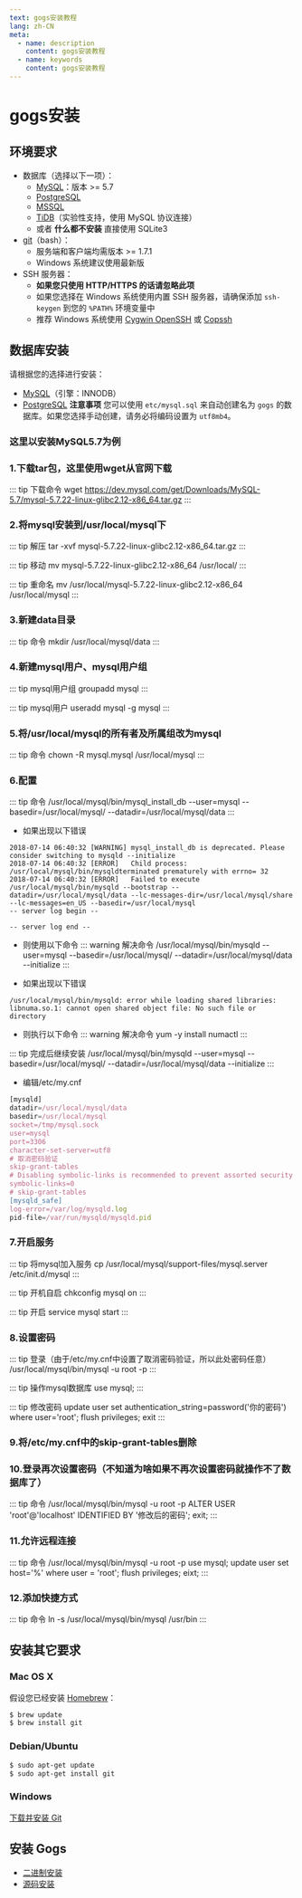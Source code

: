 ```yaml
---
text: gogs安装教程
lang: zh-CN
meta:
  - name: description
    content: gogs安装教程
  - name: keywords
    content: gogs安装教程
---
```

# gogs安装

## 环境要求


- 数据库（选择以下一项）：
    - [MySQL](http://dev.mysql.com)：版本 >= 5.7
    - [PostgreSQL](http://www.postgresql.org/)
    - [MSSQL](https://en.wikipedia.org/wiki/Microsoft_SQL_Server)
    - [TiDB](https://github.com/pingcap/tidb)（实验性支持，使用 MySQL 协议连接）
    - 或者 **什么都不安装** 直接使用 SQLite3
- [git](http://git-scm.com/)（bash）：
    - 服务端和客户端均需版本 >= 1.7.1
    - Windows 系统建议使用最新版
- SSH 服务器：
    - **如果您只使用 HTTP/HTTPS 的话请忽略此项**
    - 如果您选择在 Windows 系统使用内置 SSH 服务器，请确保添加 `ssh-keygen` 到您的 `%PATH%` 环境变量中
    - 推荐 Windows 系统使用 [Cygwin OpenSSH](http://docs.oracle.com/cd/E24628_01/install.121/e22624/preinstall_req_cygwin_ssh.htm) 或 [Copssh](https://www.itefix.net/copssh)


## 数据库安装
请根据您的选择进行安装：
- [MySQL](http://dev.mysql.com/downloads/mysql/)（引擎：INNODB）
- [PostgreSQL](http://www.postgresql.org/download/)
**注意事项** 您可以使用 `etc/mysql.sql` 来自动创建名为 `gogs` 的数据库。如果您选择手动创建，请务必将编码设置为 `utf8mb4`。

###  这里以安装MySQL5.7为例

### 1.下载tar包，这里使用wget从官网下载
::: tip 下载命令
wget https://dev.mysql.com/get/Downloads/MySQL-5.7/mysql-5.7.22-linux-glibc2.12-x86_64.tar.gz
:::

### 2.将mysql安装到/usr/local/mysql下
::: tip 解压
tar -xvf mysql-5.7.22-linux-glibc2.12-x86_64.tar.gz
:::

::: tip 移动
mv mysql-5.7.22-linux-glibc2.12-x86_64 /usr/local/
:::

::: tip 重命名
mv /usr/local/mysql-5.7.22-linux-glibc2.12-x86_64 /usr/local/mysql
:::

### 3.新建data目录
::: tip 命令
mkdir /usr/local/mysql/data
:::

### 4.新建mysql用户、mysql用户组
::: tip mysql用户组
groupadd mysql
:::

::: tip mysql用户
useradd mysql -g mysql
:::

### 5.将/usr/local/mysql的所有者及所属组改为mysql
::: tip 命令
chown -R mysql.mysql /usr/local/mysql
:::

### 6.配置
::: tip 命令
/usr/local/mysql/bin/mysql_install_db --user=mysql --basedir=/usr/local/mysql/ --datadir=/usr/local/mysql/data
:::

- 如果出现以下错误
``` text
2018-07-14 06:40:32 [WARNING] mysql_install_db is deprecated. Please consider switching to mysqld --initialize
2018-07-14 06:40:32 [ERROR]   Child process: /usr/local/mysql/bin/mysqldterminated prematurely with errno= 32
2018-07-14 06:40:32 [ERROR]   Failed to execute /usr/local/mysql/bin/mysqld --bootstrap --datadir=/usr/local/mysql/data --lc-messages-dir=/usr/local/mysql/share --lc-messages=en_US --basedir=/usr/local/mysql
-- server log begin --

-- server log end --
```

- 则使用以下命令
::: warning 解决命令
/usr/local/mysql/bin/mysqld --user=mysql --basedir=/usr/local/mysql/ --datadir=/usr/local/mysql/data --initialize
:::

- 如果出现以下错误
``` text
/usr/local/mysql/bin/mysqld: error while loading shared libraries: libnuma.so.1: cannot open shared object file: No such file or directory
```

- 则执行以下命令
::: warning 解决命令
yum -y install numactl
:::

::: tip 完成后继续安装
/usr/local/mysql/bin/mysqld --user=mysql --basedir=/usr/local/mysql/ --datadir=/usr/local/mysql/data --initialize
:::

- 编辑/etc/my.cnf
``` js
[mysqld]
datadir=/usr/local/mysql/data
basedir=/usr/local/mysql
socket=/tmp/mysql.sock
user=mysql
port=3306
character-set-server=utf8
# 取消密码验证
skip-grant-tables
# Disabling symbolic-links is recommended to prevent assorted security risks
symbolic-links=0
# skip-grant-tables
[mysqld_safe]
log-error=/var/log/mysqld.log
pid-file=/var/run/mysqld/mysqld.pid
```
### 7.开启服务
::: tip 将mysql加入服务
cp /usr/local/mysql/support-files/mysql.server /etc/init.d/mysql
:::

::: tip 开机自启
chkconfig mysql on
:::

::: tip 开启
service mysql start
:::

### 8.设置密码
::: tip 登录（由于/etc/my.cnf中设置了取消密码验证，所以此处密码任意）
/usr/local/mysql/bin/mysql -u root -p
:::

::: tip 操作mysql数据库
use mysql;
::: 

::: tip 修改密码
update user set authentication_string=password('你的密码') where user='root';
flush privileges;
exit
::: 


### 9.将/etc/my.cnf中的skip-grant-tables删除

### 10.登录再次设置密码（不知道为啥如果不再次设置密码就操作不了数据库了）
::: tip 命令
/usr/local/mysql/bin/mysql -u root -p
ALTER USER 'root'@'localhost' IDENTIFIED BY '修改后的密码';
exit;
::: 

### 11.允许远程连接
::: tip 命令
/usr/local/mysql/bin/mysql -u root -p
use mysql;
update user set host='%' where user = 'root';
flush privileges;
eixt;
:::

### 12.添加快捷方式
::: tip 命令
ln -s /usr/local/mysql/bin/mysql /usr/bin
:::


## 安装其它要求

### Mac OS X

假设您已经安装 [Homebrew](http://brew.sh/)：

```sh
$ brew update
$ brew install git
```

### Debian/Ubuntu

```sh
$ sudo apt-get update
$ sudo apt-get install git
```

### Windows

[下载并安装 Git](http://git-scm.com/downloads)

## 安装 Gogs

- [二进制安装](http://gogs.io/docs/installation/install_from_binary.html)
- [源码安装](http://gogs.io/docs/installation/install_from_source.html)